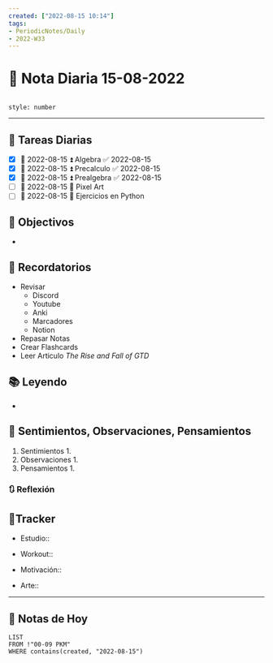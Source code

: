 ```yaml
---
created: ["2022-08-15 10:14"]
tags:
- PeriodicNotes/Daily
- 2022-W33
---
```


# 📅 Nota Diaria 15-08-2022
```toc

style: number

```

---
## 🔷 Tareas Diarias
- [x] 📅 2022-08-15 ⏫ Algebra ✅ 2022-08-15
- [x] 📅 2022-08-15 ⏫ Precalculo ✅ 2022-08-15
- [x] 📅 2022-08-15 ⏫ Prealgebra ✅ 2022-08-15
- [ ] 📅 2022-08-15 🔼 Pixel Art
- [ ] 📅 2022-08-15 🔽 Ejercicios en Python

## 🎯 Objectivos
- 
## 📕 Recordatorios
- Revisar
	- Discord
	- Youtube
	- Anki
	- Marcadores
	- Notion
- Repasar Notas
- Crear Flashcards
- Leer Articulo *The Rise and Fall of GTD* 

## 📚 Leyendo
- 
## 💬 Sentimientos, Observaciones, Pensamientos 
1. Sentimientos
	1. 
2. Observaciones
	1. 
3. Pensamientos
	1. 
### 🔃 Reflexión

## 🔷Tracker

- Estudio::

- Workout::

- Motivación::

- Arte::
---

## 📅 Notas de Hoy
```dataview
LIST 
FROM !"00-09 PKM" 
WHERE contains(created, "2022-08-15")
```
